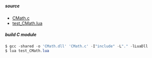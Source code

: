 
##### source

- [CMath.c](./csrc/CMath.c)
- [test_CMath.lua](./test_CMath.lua)


##### build C module 

```powershell
$ gcc -shared -o 'CMath.dll' 'CMath.c' -I"include" -L"." -lLuaDll
$ lua test_CMath.lua
```